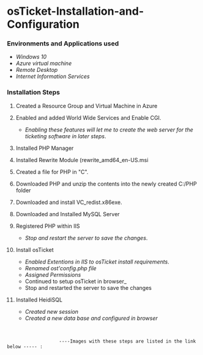 # osTicket-Installation-and-Configuration

<h3> Environments and Applications used </h3>


  - _Windows 10_
  - _Azure virtual machine_
  - _Remote Desktop_
  - _Internet Information Services_



<h3> Installation Steps </h3> 


1. Created a Resource Group and Virtual Machine in Azure
2. Enabled and added World Wide Services and Enable CGI.
     - _Enabling these features will let me to create the web server for the ticketing software in later steps_.

4. Installed PHP Manager
5. Installed Rewrite Module (rewrite_amd64_en-US.msi
6. Created a file for PHP in "C".  
7. Downloaded PHP and unzip the contents into the newly created C:/PHP folder
8. Downloaded and install VC_redist.x86exe.
9. Downloaded and Installed MySQL Server
10. Registered PHP within IIS


    - _Stop and restart the server to save the changes_. 


10. Install osTicket


      - _Enabled Extentions in IIS to osTicket install requirements_.
      - _Renamed ost'config.php file_
      - _Assigned Permissions_ 
      - Continued to setup osTicket in browser_
      - Stop and restarted the server to save the changes

11. Installed HeidiSQL


      - _Created new session_
      - _Created a new data base and configured in browser_


 &ensp;  &ensp;

                       ----Images with these steps are listed in the link below ----- :
